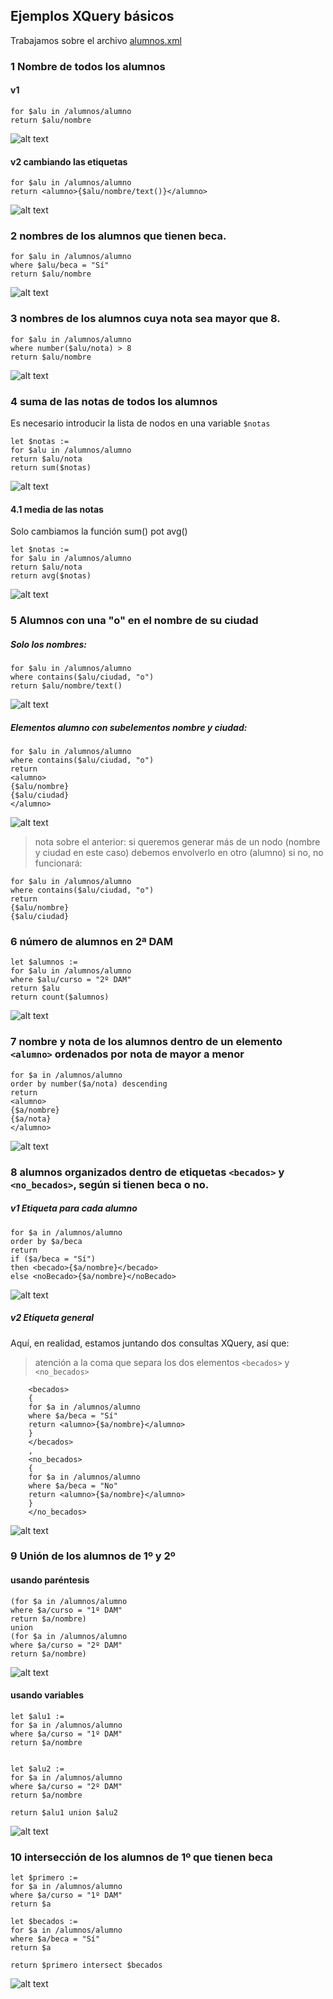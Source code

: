 ## Ejemplos XQuery básicos

Trabajamos sobre el archivo [alumnos.xml](./alumnos.xml)

### 1 Nombre de todos los alumnos
#### v1
```
for $alu in /alumnos/alumno
return $alu/nombre
```
![alt text](image.png)

#### v2 cambiando las etiquetas
```
for $alu in /alumnos/alumno
return <alumno>{$alu/nombre/text()}</alumno>
```
![alt text](image-1.png)

### 2 nombres de los alumnos que tienen beca.
```
for $alu in /alumnos/alumno
where $alu/beca = "Sí"
return $alu/nombre
```
![alt text](image-3.png)

### 3 nombres de los alumnos cuya nota sea mayor que 8.
```
for $alu in /alumnos/alumno
where number($alu/nota) > 8
return $alu/nombre
```
![alt text](image-2.png)

### 4 suma de las notas de todos los alumnos
Es necesario introducir la lista de nodos en una variable `$notas`
```
let $notas :=
for $alu in /alumnos/alumno
return $alu/nota
return sum($notas)
```
![alt text](image-4.png)

#### 4.1 media de las notas
Solo cambiamos la función sum() pot avg()
```
let $notas :=
for $alu in /alumnos/alumno
return $alu/nota
return avg($notas)
```
![alt text](image-5.png)

### 5 Alumnos con una "o" en el nombre de su ciudad
##### Solo los nombres:
```
for $alu in /alumnos/alumno
where contains($alu/ciudad, "o")
return $alu/nombre/text()
```
![alt text](image-7.png)

##### Elementos alumno con subelementos nombre y ciudad:
```
for $alu in /alumnos/alumno
where contains($alu/ciudad, "o")
return 
<alumno>
{$alu/nombre}
{$alu/ciudad}
</alumno>
```
![alt text](image-6.png)

> nota sobre el anterior:
> si queremos generar más de un nodo (nombre y ciudad en este caso) debemos envolverlo en otro (alumno)
> si no, no funcionará:

```
for $alu in /alumnos/alumno
where contains($alu/ciudad, "o")
return
{$alu/nombre}
{$alu/ciudad}
```

### 6 número de alumnos en 2ª DAM
```
let $alumnos :=
for $alu in /alumnos/alumno
where $alu/curso = "2º DAM"
return $alu
return count($alumnos)
```
![alt text](image-8.png)

### 7 nombre y nota de los alumnos dentro de un elemento `<alumno>` ordenados por nota de mayor a menor
```
for $a in /alumnos/alumno
order by number($a/nota) descending
return
<alumno>
{$a/nombre}
{$a/nota}
</alumno>
```
![alt text](image-9.png)

### 8 alumnos organizados dentro de etiquetas `<becados>` y `<no_becados>`, según si tienen beca o no.
##### v1 Etiqueta para cada alumno
```
for $a in /alumnos/alumno
order by $a/beca
return
if ($a/beca = "Sí")
then <becado>{$a/nombre}</becado>
else <noBecado>{$a/nombre}</noBecado>
```
![alt text](image-10.png)

##### v2 Etiqueta general
Aquí, en realidad, estamos juntando dos consultas XQuery, así que:
> atención a la coma que separa los dos elementos `<becados>` y `<no_becados>`

```
    <becados>
    {
    for $a in /alumnos/alumno
    where $a/beca = "Sí"
    return <alumno>{$a/nombre}</alumno>
    }
    </becados>
    ,
    <no_becados>
    {
    for $a in /alumnos/alumno
    where $a/beca = "No"
    return <alumno>{$a/nombre}</alumno>
    }
    </no_becados>
```

![alt text](image-11.png)

### 9 Unión de los alumnos de 1º y 2º

#### usando paréntesis
```
(for $a in /alumnos/alumno
where $a/curso = "1º DAM"
return $a/nombre)
union
(for $a in /alumnos/alumno
where $a/curso = "2º DAM"
return $a/nombre)
```
![alt text](image-12.png)

#### usando variables
```
let $alu1 :=
for $a in /alumnos/alumno
where $a/curso = "1º DAM"
return $a/nombre


let $alu2 :=
for $a in /alumnos/alumno
where $a/curso = "2º DAM"
return $a/nombre

return $alu1 union $alu2
```
![alt text](image-13.png)

### 10 intersección de los alumnos de 1º que tienen beca
```
let $primero :=
for $a in /alumnos/alumno
where $a/curso = "1º DAM"
return $a

let $becados :=
for $a in /alumnos/alumno
where $a/beca = "Sí"
return $a

return $primero intersect $becados
```
![alt text](image-14.png)